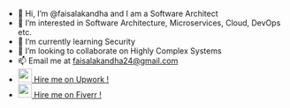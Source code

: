 - 👋 Hi, I’m @faisalakandha and I am a Software Architect
- 👀 I’m interested in Software Architecture, Microservices, Cloud, DevOps etc. 
- 🌱 I’m currently learning Security
- 💞️ I’m looking to collaborate on Highly Complex Systems
- 📫 Email me at faisalakandha24@gmail.com
- <a href="https://www.upwork.com/freelancers/~01f59235d49fd79aa0"><img src="https://www.citypng.com/public/uploads/preview/upwork-round-logo-icon-png-116625559716y405kvdce.png" height="25px" width="25px"> Hire me on Upwork ! </a> 
- <a href="https://www.fiverr.com/faisalakandha24"><img src="https://user-images.githubusercontent.com/45782139/77510964-c99c5300-6e91-11ea-9a6d-f1f33b56c846.png" height="25px" width="25px"> Hire me on Fiverr !</a>

<!---
faisalakandha/faisalakandha is a ✨ special ✨ repository because its `README.md` (this file) appears on your GitHub profile.
You can click the Preview link to take a look at your changes.
--->
